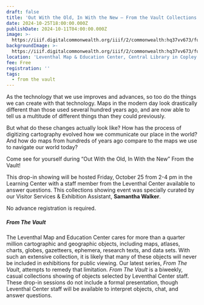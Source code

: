 ```yaml
---
draft: false
title: 'Out With the Old, In With the New — From the Vault Collections Showing'
date: 2024-10-25T18:00:00.000Z
publishDate: 2024-10-11T04:00:00.000Z
image: >-
  https://iiif.digitalcommonwealth.org/iiif/2/commonwealth:hq37vv673/full/,1200/0/default.jpg
backgroundImage: >-
  https://iiif.digitalcommonwealth.org/iiif/2/commonwealth:hq37vv673/full/,1200/0/default.jpg
location: 'Leventhal Map & Education Center, Central Library in Copley Square'
fee: Free
registration: ''
tags:
  - from the vault
---
```


As the technology that we use improves and advances, so too do the things we can create with that technology. Maps in the modern day look drastically different than those used several hundred years ago, and are now able to tell us a multitude of different things than they could previously.

But what do these changes actually look like? How has the process of digitizing cartography evolved how we communicate our place in the world? And how do maps from hundreds of years ago compare to the maps we use to navigate our world today?

Come see for yourself during “Out With the Old, In With the New” From the Vault!

This drop-in showing will be hosted Friday, October 25 from 2-4 pm in the Learning Center with a staff member from the Leventhal Center available to answer questions. This collections showing event was specially curated by our Visitor Services & Exhibition Assistant, **Samantha Walker**.

No advance registration is required.

##### ***From The Vault***

The Leventhal Map and Education Center cares for more than a quarter million cartographic and geographic objects, including maps, atlases, charts, globes, gazetteers, ephemera, research texts, and data sets. With such an extensive collection, it is likely that many of these objects will never be included in exhibitions for public viewing. Our latest series, *From The Vault*, attempts to remedy that limitation. *From The Vault* is a biweekly, casual collections showing of objects selected by Leventhal Center staff. These drop-in sessions do not include a formal presentation, though Leventhal Center staff will be available to interpret objects, chat, and answer questions.
